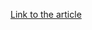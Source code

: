[Link to the article](https://www.cyfirma.com/research/gomorrah-stealer-v5-1-an-in-depth-analysis-of-a-net-based-malware/)
